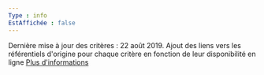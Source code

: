 ```yaml
---
Type : info
EstAffichée : false
---
```


Dernière mise à jour des critères : 22 août 2019. Ajout des liens vers les référentiels d'origine pour chaque critère en fonction de leur disponibilité en ligne [Plus d'informations](https://gitlab.com/pidila/checklist-pidila/blob/master/changelog.md)
